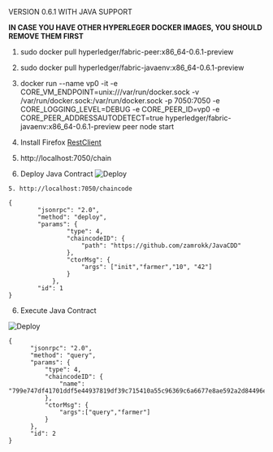 
VERSION 0.6.1 WITH JAVA SUPPORT

**IN CASE YOU HAVE OTHER HYPERLEGER DOCKER IMAGES, YOU SHOULD REMOVE THEM FIRST**

1. sudo docker pull hyperledger/fabric-peer:x86_64-0.6.1-preview
2. sudo docker pull hyperledger/fabric-javaenv:x86_64-0.6.1-preview

3. docker run  --name vp0 -it   -e CORE_VM_ENDPOINT=unix:///var/run/docker.sock -v /var/run/docker.sock:/var/run/docker.sock  -p 7050:7050 -e CORE_LOGGING_LEVEL=DEBUG -e CORE_PEER_ID=vp0 -e CORE_PEER_ADDRESSAUTODETECT=true hyperledger/fabric-javaenv:x86_64-0.6.1-preview peer node start 

4. Install Firefox [RestClient](https://addons.mozilla.org/en-US/firefox/addon/restclient/)

5. http://localhost:7050/chain

6. Deploy Java Contract 
![Deploy](https://github.com/plucena/smartcontracts/blob/master/labs/lab01/img/img01.png)
``` 
5. http://localhost:7050/chaincode

{
		"jsonrpc": "2.0",
		"method": "deploy",
		"params": {
				"type": 4,
				"chaincodeID": {
					"path": "https://github.com/zamrokk/JavaCDD"
				},
				"ctorMsg": {
					"args": ["init","farmer","10", "42"]
				}
			},
		"id": 1
}

```
6. Execute Java Contract

![Deploy](https://github.com/plucena/smartcontracts/blob/master/labs/lab01/img/img02.png)
``` 
{
      "jsonrpc": "2.0",
      "method": "query",
      "params": {
          "type": 4,
          "chaincodeID": {
              "name": "799e747df41701ddf5e44937819df39c715410a55c96369c6a6677e8ae592a2d84496ebfef13802286e6b02e7a12f93c998aa3e4fdf54fed71f207b691d5cd69"
          },
          "ctorMsg": {
              "args":["query","farmer"]
          }
      },
      "id": 2
}
``` 


